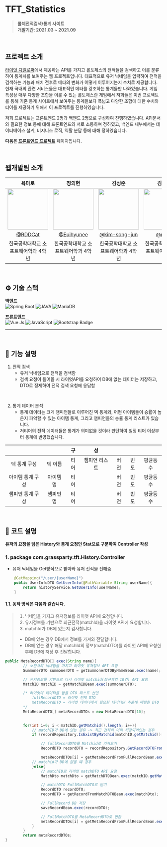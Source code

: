 # TFT_Statistics
> **롤체전적검색/통계 사이트** <br/> **개발기간: 2021.03 ~ 2021.09** <br/> 
<br/>

## 프로젝트 소개 

[라이엇 디벨로퍼](https://developer.riotgames.com/)에서 제공하는 API를 가지고 롤토체스의 전적들을 검색하고 이를 분류하여 통계치를 보여주는 웹 프로젝트입니다. 대표적으로 유저 닉네임을 입력하여 전적을 검색하는 기능과 패치 전후로 메타의 변화가 어떻게 이루어지는지 수치로 제공합니다. 현재 국내의 관련 서비스들은 대표적인 메타를 강조하는 통계들만 나와있습니다. 게임 특성상 매우 다양한 조합을 이룰 수 있는 롤토체스란 게임에서 저희들은 이번 프로젝트를 통해 기존 통계 사이트에서 보여주는 통계들보다 폭넓고 다양한 조합에 대한 수치와 티어를 제공하기 위해서 이 프로젝트를 진행하였습니다.  
  

저희 프로젝트는 프론트엔드 2명과 백엔드 2명으로 구성하여 진행하였습니다. API문서와 필요한 정보 등에 대해 프론트엔드와 서로 소통하며 정하였고, 백엔드 내부에서는 데이터베이스 설계, 비지니스 로직, 역활 분담 등에 대해 정하였습니다. 


**다음은 [프론트엔드 프로젝트](https://github.com/nulzi/MaroMaro)**  페이지입니다. 

<br/>

## 웹개발팀 소개 

|육마로|정의현|김성준|김태영|
|:---:|:---:|:---:|:---:|
|<img width="130px" src="https://avatars.githubusercontent.com/u/55569476?v=4"/>|<img width="130px" src="https://avatars.githubusercontent.com/u/98465697?v=4"/>|<img width="130px" src="https://avatars.githubusercontent.com/u/90247223?v=4"/>|<img width="130px" src="https://avatars.githubusercontent.com/u/74344132?v=4"/>|
|[@RDDCat](https://github.com/RDDcat)|[@Euihyunee](https://github.com/Euihyunee)|[@kim-song-jun](https://github.com/kim-song-jun)|[@nulzi](https://github.com/nulzi)|
|한국공학대학교 소프트웨어학과 4학년|한국공학대학교 소프트웨어학과 4학년|한국공학대학교 소프트웨어학과 4학년|한국공학대학교 소프트웨어학과 4학년|
<br/>


## ⚙️ 기술 스택

**백엔드**  
![Spring Boot](https://camo.githubusercontent.com/bc562412c99f666d8c2f62485201afe06dec01a60e4a2879a350197dcfb7acc5/68747470733a2f2f696d672e736869656c64732e696f2f62616467652f737072696e672d3644423333463f7374796c653d666f722d7468652d6261646765266c6f676f3d737072696e67266c6f676f436f6c6f723d7768697465) ![JAVA](https://camo.githubusercontent.com/a0f9c9f1295e65f8c081e5e6073840e309726163c310542f8c0acb5aa60ba5ad/68747470733a2f2f696d672e736869656c64732e696f2f62616467652f4a4156412d3030373339363f7374796c653d666f722d7468652d6261646765266c6f676f3d6a617661266c6f676f436f6c6f723d7768697465) ![MariaDB](https://camo.githubusercontent.com/876c5ee70891ede4dbc02eda4cfb28ad64f5c12bcb86c1110bbb7026e66c5a4e/68747470733a2f2f696d672e736869656c64732e696f2f62616467652f6d6172696144422d3030333534353f7374796c653d666f722d7468652d6261646765266c6f676f3d6d617269614442266c6f676f436f6c6f723d7768697465)

**프론트엔드**  
![Vue Js](https://camo.githubusercontent.com/93d5f331c22892dda02fa83b38023151c176f47cc2afc7033b55012172b2aeb1/68747470733a2f2f696d672e736869656c64732e696f2f62616467652f5675652e6a732d3446433038443f6c6f676f3d767565646f746a73266c6f676f436f6c6f723d666666267374796c653d666c6174) ![JavaScript](https://camo.githubusercontent.com/735bae248e07b7c9283e5e4e482c9992e3b4651312bdfbde23d0b13515220f1c/68747470733a2f2f696d672e736869656c64732e696f2f62616467652f4a6176615363726970742d4637444631453f6c6f676f3d6a617661736372697074266c6f676f436f6c6f723d303030267374796c653d666c6174) ![Bootstrap Badge](https://img.shields.io/badge/Bootstrap-7952B3?logo=bootstrap&logoColor=fff&style=flat-square)

---
<br/>

## 📱 기능 설명 

1. 전적 검색
    - 유저 닉네임으로 전적을 검색함
    - 검색 요청이 들어올 시 라이엇API를 요청하여 DB에 없는 데이터는 저장하고,  
    DTO로 정제하여 전적 검색 요청에 응답함 

<br/>

2. 통계 데이터 분석 
    - 통계 데이터는 크게 챔피언들로 이루어진 덱 통계와, 어떤 아이템들이 승률이 높은지 파악할 수 있는 아이템 통계, 그리고 챔피언들의 승률 통계 리스트가 있습니다. 
    - 저티어의 전적 데이터들은 통계가 의미없을 것이라 판단하여 일정 티어 이상부터 통계에 반영했습니다.

<center>

|||구|성||||
|:---:|:---:|:---:|:---:|:---:|:---:|:---:|
|덱 통계 구성|덱 이름|티어|챔피언 리스트|버전|빈도|평균등수|
|아이템 통계 구성|아이템 명|티어| |버전|빈도|평균등수|
|챔피언 통계 구성|챔피언 명|티어| |버전|빈도|평균등수|

</center>


<br/>

## 🔐 코드 설명 

**유저의 요청을 담은 History와 통계 요청인 Stat으로 구분하여 Controller 작성**
<br/>

### 1. package com.grassparty.tft.History.Controller

- 유저 닉네임을 Get방식으로 받아와 유저 전적을 전해줌

```java
    @GetMapping("/user/{userName}")
    public UserInfoDTO GetUserInfo(@PathVariable String userName){
        return historyService.GetUserInfo(userName);
    }
```  


#### 1.1. 동작 방식은 다음과 같습니다. 

> 1. 닉네임을 가지고 유저정보를 라이엇 API에 요청합니다. 
> 2. 유저정보를 기반으로 최근전적(matchId)을 라이엇 API에 요청합니다. 
> 3. matchId가 DB에 있는지 검사합니다. 
>   - DB에 있는 경우 DB에서 정보를 가져와 전달합니다. 
>   - DB에 없는 경우 해당 matchId의 정보(matchDTO)를 라이엇 API에 요청한 후에 DB에 저장 후 전달합니다.  



```java 
public MetaRecordDTO[] exec(String name){
        // 소환사의 닉네임을 가지고 라이엇 유저정보 API 요청 
        SummonerDTO summonerDTO = getSummonerDTOByNameBean.exec(name);

        // 유저정보를 기반으로 다시 라이엇 matchid(최근게임 10건) API 요청 
        MatchID matchID = getMatchIDBean.exec(summonerDTO);

        /* 라이엇의 데이터를 받을 DTO 리스트 선언 
            fullRecordDTO = 라이엇 전체 DTO
            metaRecordDTO = 라이엇 데이터에서 필요한 데이터만 추출해 매핑한 DTO
        */
        MetaRecordDTO[] metaRecordDTOs = new MetaRecordDTO[10];

        
        for(int i=0; i < matchID.getMatchid().length; i++){
            // matchID가 DB에 있는 경우 -> 최근 전적이 이미 저장되어있는 경우
            if (recordRepository.IsExistByMatchid(matchID.getMatchid()[i])){

                // fullRecordDTO를 Matchid로 가져오기
                RecordDTO recordDTO = recordRepository.GetRecordDTOFromRepository(matchID.getMatchid()[i]);

                metaRecordDTOs[i] = getMetaRecordFromFullRecordBean.exec(recordDTO, summonerDTO.getPuuid());
            // matchid가 DB에 없을 떄 경우
            }else{
                // matchID로 라이엇 matchDTO API 요청 
                MatchDto matchDto = getMatchDTOBean.exec(matchID.getMatchid()[i]);

                // matchDTO FullMatchDTO로 받기
                RecordDTO recordDTO;
                recordDTO = getRecordFromMatchDTOBean.exec(matchDto);

                // FullRecord DB 저장
                saveRecordBean.exec(recordDTO);

                // FullMatchDTO를 MetaRecordDTO로 변환
                metaRecordDTOs[i] = getMetaRecordFromFullRecordBean.exec(recordDTO, summonerDTO.getPuuid());
            }
        }
        return metaRecordDTOs;
}
```  
